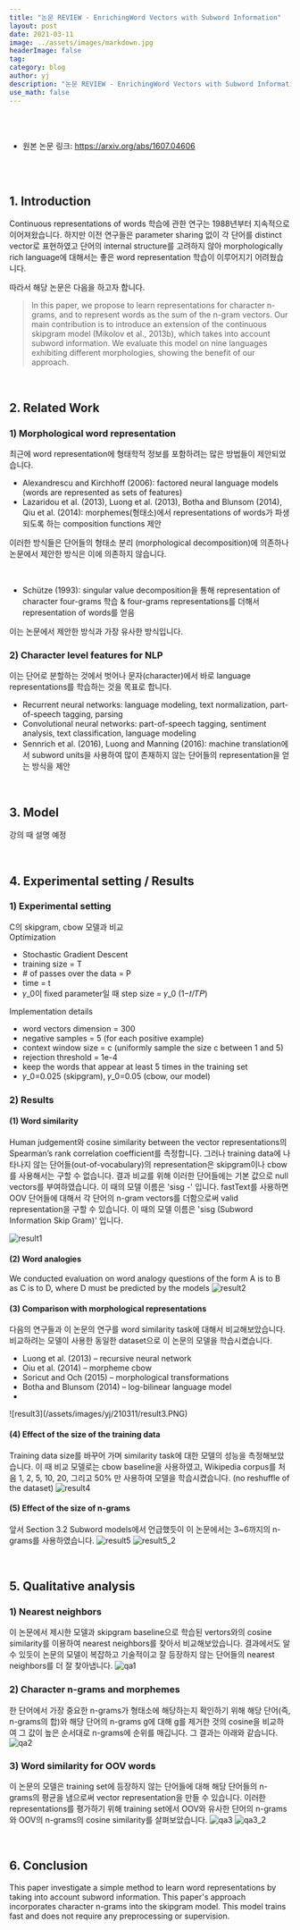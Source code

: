 ```yaml
---
title: "논문 REVIEW - EnrichingWord Vectors with Subword Information"
layout: post
date: 2021-03-11
image: ../assets/images/markdown.jpg
headerImage: false
tag:
category: blog
author: yj
description: "논문 REVIEW - EnrichingWord Vectors with Subword Information"
use_math: false
---
```


<br><br>
    
* 원본 논문 링크: https://arxiv.org/abs/1607.04606

<br><br>


## 1. Introduction

Continuous representations of words 학습에 관한 연구는 1988년부터 지속적으로 이어져왔습니다. 하지만 이전 연구들은 parameter sharing 없이 각 단어를 distinct vector로 표현하였고 단어의 internal structure를 고려하지 않아 morphologically rich language에 대해서는 좋은 word representation 학습이 이루어지기 어려웠습니다.

따라서 해당 논문은 다음을 하고자 합니다.

> In this paper, we propose to learn representations for character n-grams, and to represent words as the sum of the n-gram vectors. Our main contribution is to introduce an extension of the continuous skipgram model (Mikolov et al., 2013b), which takes into account subword information. We evaluate this model on nine languages exhibiting different morphologies, showing the benefit of our approach.

<br>

## 2. Related Work

### 1) Morphological word representation

최근에 word representation에 형태학적 정보를 포함하려는 많은 방법들이 제안되었습니다.
* Alexandrescu and Kirchhoff (2006): factored neural language models (words are represented as sets of features)
* Lazaridou et al. (2013), Luong et al. (2013), Botha and Blunsom (2014), Qiu et al. (2014): morphemes(형태소)에서 representations of words가 파생되도록 하는 composition functions 제안

이러한 방식들은 단어들의 형태소 분리 (morphological decomposition)에 의존하나 논문에서 제안한 방식은 이에 의존하지 않습니다.

<br>

* Schütze (1993): singular value decomposition을 통해 representation of character four-grams 학습 & four-grams representations를 더해서 representation of words를 얻음

이는 논문에서 제안한 방식과 가장 유사한 방식입니다.


### 2) Character level features for NLP

이는 단어로 분할하는 것에서 벗어나 문자(character)에서 바로 language representations를 학습하는 것을 목표로 합니다.
* Recurrent neural networks: language modeling, text normalization, part-of-speech tagging, parsing
* Convolutional neural networks: part-of-speech tagging, sentiment analysis, text classification, language modeling
* Sennrich et al. (2016), Luong and Manning (2016): machine translation에서 subword units을 사용하여 많이 존재하지 않는 단어들의 representation을 얻는 방식을 제안

<br>

## 3. Model

강의 때 설명 예정

<br>

## 4. Experimental setting / Results

### 1) Experimental setting

C의 skipgram, cbow 모델과 비교 <br>
Optimization
<ul>
    <li> Stochastic Gradient Descent </li>
    <li> training size = T </li>
    <li> # of passes over the data = P </li>
    <li> time = t </li>
    <li> 𝛾_0이 fixed parameter일 때 step size = 𝛾_0 (1−𝑡/𝑇𝑃) </li>
</ul>
Implementation details
<ul>
    <li> word vectors dimension = 300 </li>
    <li> negative samples = 5 (for each positive example) </li>
    <li> context window size = c (uniformly sample the size c between 1 and 5) </li>
    <li> rejection threshold = 1e-4 </li>
    <li> keep the words that appear at least 5 times in the training set </li>
    <li> 𝛾_0=0.025 (skipgram), 𝛾_0=0.05 (cbow, our model) </li>
</ul>

### 2) Results

#### (1) Word similarity

Human judgement와 cosine similarity between the vector representations의 Spearman’s rank correlation coefficient를 측정합니다. 그러나 training data에 나타나지 않는 단어들(out-of-vocabulary)의 representation은 skipgram이나 cbow를 사용해서는 구할 수 없습니다. 결과 비교를 위해 이러한 단어들에는 기본 값으로 null vectors를 부여하였습니다. 이 때의 모델 이름은 'sisg -' 입니다. fastText를 사용하면 OOV 단어들에 대해서 각 단어의 n-gram vectors를 더함으로써 valid representation을 구할 수 있습니다. 이 때의 모델 이름은 'sisg (Subword Information Skip Gram)' 입니다.

![result1](/assets/images/yj/210311/result1.PNG)

#### (2) Word analogies

We conducted evaluation on word analogy questions of the form A is to B as C is to D, where D must be predicted by the models
![result2](/assets/images/yj/210311/result2.PNG)

#### (3) Comparison with morphological representations

다음의 연구들과 이 논문의 연구를 word similarity task에 대해서 비교해보았습니다. 비교하려는 모델이 사용한 동일한 dataset으로 이 논문의 모델을 학습시켰습니다.
<ul>
    <li> Luong et al. (2013) – recursive neural network </li>
    <li> Oiu et al. (2014) – morpheme cbow </li>
    <li> Soricut and Och (2015) – morphological transformations </li>
    <li> Botha and Blunsom (2014) – log-bilinear language model <li>
</ul>
![result3](/assets/images/yj/210311/result3.PNG)

#### (4) Effect of the size of the training data

Training data size를 바꾸어 가며 similarity task에 대한 모델의 성능을 측정해보았습니다. 이 때 비교 모델로는 cbow baseline을 사용하였고, Wikipedia corpus를 처음 1, 2, 5, 10, 20, 그리고 50% 만 사용하여 모델을 학습시켰습니다. (no reshuffle of the dataset)
![result4](/assets/images/yj/210311/result4.PNG)

#### (5) Effect of the size of n-grams

앞서 Section 3.2 Subword models에서 언급했듯이 이 논문에서는 3~6까지의 n-grams를 사용하였습니다.
![result5](/assets/images/yj/210311/result5.PNG)
![result5_2](/assets/images/yj/210311/result5_2.PNG)

<br>

## 5. Qualitative analysis

### 1) Nearest neighbors

이 논문에서 제시한 모델과 skipgram baseline으로 학습된 vertors와의 cosine similarity를 이용하여 nearest neighbors를 찾아서 비교해보았습니다. 결과에서도 알 수 있듯이 논문의 모델이 복잡하고 기술적이고 잘 등장하지 않는 단어들의 nearest neighbors를 더 잘 찾아냅니다.
![qa1](/assets/images/yj/210311/qa1.PNG)

### 2) Character n-grams and morphemes

한 단어에서 가장 중요한 n-grams가 형태소에 해당하는지 확인하기 위해 해당 단어(즉, n-grams의 합)와 해당 단어의 n-grams g에 대해 g를 제거한 것의 cosine을 비교하여 그 값이 높은 순서대로 n-grams에 순위를 매깁니다. 그 결과는 아래와 같습니다.
![qa2](/assets/images/yj/210311/qa2.PNG)

### 3) Word similarity for OOV words

이 논문의 모델은 training set에 등장하지 않는 단어들에 대해 해당 단어들의 n-grams의 평균을 냄으로써 vector representation을 만들 수 있습니다. 이러한 representations를 평가하기 위해 training set에서 OOV와 유사한 단어의 n-grams와 OOV의 n-grams의 cosine similarity를 살펴보았습니다.
![qa3](/assets/images/yj/210311/qa3.PNG)
![qa3_2](/assets/images/yj/210311/qa3_2.PNG)

<br>

## 6. Conclusion

This paper investigate a simple method to learn word representations by taking into account subword information. This paper's approach incorporates character n-grams into the skipgram model. This model trains fast and does not require any preprocessing or supervision.
